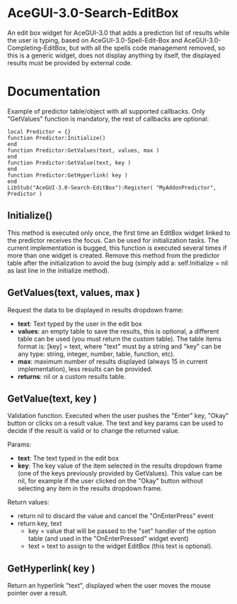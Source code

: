 # AceGUI-3.0-Search-EditBox

An edit box widget for AceGUI-3.0 that adds a prediction list of results while the user is typing, based on AceGUI-3.0-Spell-Edit-Box and AceGUI-3.0-Completing-EditBox, but with all the spells code management removed, so this is a generic widget, does not display anything by itself, the displayed results must be provided by external code.

# Documentation

Example of predictor table/object with all supported callbacks. Only "GetValues" function is mandatory, the rest of callbacks are optional:

```
local Predictor = {}
function Predictor:Initialize()
end
function Predictor:GetValues(text, values, max )
end
function Predictor:GetValue(text, key )
end
function Predictor:GetHyperlink( key )
end
LibStub("AceGUI-3.0-Search-EditBox"):Register( "MyAddonPredictor", Predictor )
```

## Initialize()

This method is executed only once, the first time an EditBox widget linked to the predictor receives the focus. Can be used for initialization tasks. The current implementation is bugged, this function is executed several times if more than one widget is created. Remove this method from the predictor table after the initialization to avoid the bug (simply add a: self.Initialize = nil as last line in the initialize method).

## GetValues(text, values, max )

Request the data to be displayed in results dropdown frame:

* __text__: Text typed by the user in the edit box
* __values__: an empty table to save the results, this is optional, a different table can be used (you must return the custom table). The table items format is: [key] = text, where "text" must by a string and "key" can be any type: string, integer, number, table, function, etc).
* __max__: maximum number of results displayed (always 15 in current implementation), less results can be provided.
* __returns__: nil or a custom results table.

## GetValue(text, key )

Validation function. Executed when the user pushes the "Enter" key, "Okay" button or clicks on a result value. The text and key params can be used to decide if the result is valid or to change the returned value.

Params:

* __text__: The text typed in the edit box
* __key__: The key value of the item selected in the results dropdown frame (one of the keys previously provided by GetValues). This value can be nil, for example if the user clicked on the "Okay" button without selecting any item in the results dropdown frame.

Return values:

* return nil to discard the value and cancel the "OnEnterPress" event
* return key, text
    * key = value that will be passed to the "set" handler of the option table (and used in the "OnEnterPressed" widget event)
    * text = text to assign to the widget EditBox (this text is optional).

## GetHyperlink( key )

Return an hyperlink "text", displayed when the user moves the mouse pointer over a result.
